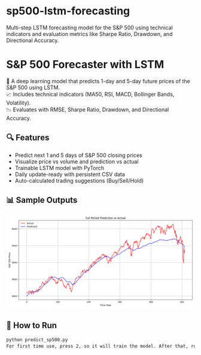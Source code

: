 # sp500-lstm-forecasting
Multi-step LSTM forecasting model for the S&amp;P 500 using technical indicators and evaluation metrics like Sharpe Ratio, Drawdown, and Directional Accuracy.

# S&P 500 Forecaster with LSTM

🚀 A deep learning model that predicts 1-day and 5-day future prices of the S&P 500 using LSTM.  
📈 Includes technical indicators (MA50, RSI, MACD, Bollinger Bands, Volatility).  
📉 Evaluates with RMSE, Sharpe Ratio, Drawdown, and Directional Accuracy.  

## 🔍 Features
- Predict next 1 and 5 days of S&P 500 closing prices
- Visualize price vs volume and prediction vs actual
- Trainable LSTM model with PyTorch
- Daily update-ready with persistent CSV data
- Auto-calculated trading suggestions (Buy/Sell/Hold)

## 📊 Sample Outputs
![Forecast Example](full_prediction_vs_actual.png)

## 📁 How to Run
```bash
python predict_sp500.py
For first time use, press 2, so it will train the model. After that, run again and press 1. You can also press 4 to evaluate the model.
